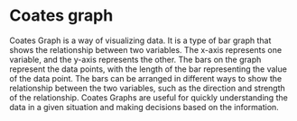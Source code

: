 # Coates graph

Coates Graph is a way of visualizing data. It is a type of bar graph that shows the relationship between two variables. The x-axis represents one variable, and the y-axis represents the other. The bars on the graph represent the data points, with the length of the bar representing the value of the data point. The bars can be arranged in different ways to show the relationship between the two variables, such as the direction and strength of the relationship. Coates Graphs are useful for quickly understanding the data in a given situation and making decisions based on the information.
